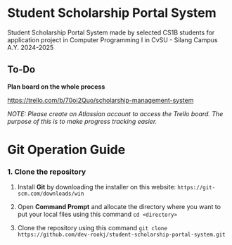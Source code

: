 # Student Scholarship Portal System
Student Scholarship Portal System made by selected CS1B students for application project in Computer Programming I in CvSU - Silang Campus A.Y. 2024-2025

## To-Do
**Plan board on the whole process**

https://trello.com/b/70oi2Quo/scholarship-management-system

*NOTE: Please create an Atlassian account to access the Trello board. The purpose of this is to make progress tracking easier.*

# Git Operation Guide

### 1. Clone the repository
1. Install **Git** by downloading the installer on this website:
`https://git-scm.com/downloads/win`

2. Open **Command Prompt** and allocate the directory where you want to put your local files using this command
`cd <directory>`

3. Clone the repository using this command
`git clone https://github.com/dev-rookj/student-scholarship-portal-system.git`
